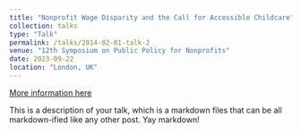 ```yaml
---
title: "Nonprofit Wage Disparity and the Call for Accessible Childcare""
collection: talks
type: "Talk"
permalink: /talks/2014-02-01-talk-2
venue: "12th Symposium on Public Policy for Nonprofits"
date: 2023-09-22
location: "London, UK"
---
```


[More information here](http://example2.com)

This is a description of your talk, which is a markdown files that can be all markdown-ified like any other post. Yay markdown!
